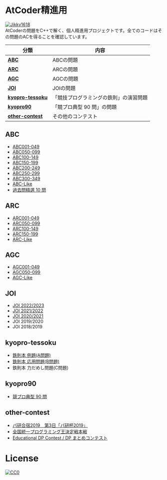 # AtCoder精進用

[![Jikky1618](https://img.shields.io/endpoint?url=https%3A%2F%2Fatcoder-badges.now.sh%2Fapi%2Fatcoder%2Fjson%2FJikky1618&style=for-the-badge)](https://atcoder.jp/users/Jikky1618)
<br>
AtCoderの問題をC++で解く、個人精進用プロジェクトです。全てのコードはその問題のACを得ることを確認しています。

|分類|内容|
|---|---|
|**[ABC](#abc)**|ABCの問題|
|**[ARC](#arc)**|ARCの問題|
|**[AGC](#agc)**|AGCの問題|
|**[JOI](#joi)**|JOIの問題|
|**[kyopro-tessoku](#kyopro-tessoku)**|「競技プログラミングの鉄則」の演習問題|
|**[kyopro90](#kyopro90)**|「競プロ典型 90 問」の問題|
|**[other-contest](#other)**|その他のコンテスト|


<a name="abc"></a>

## ABC
- [ABC001-049](https://github.com/Jikky1618/AtCoder/tree/main/ABC/ABC001-049)
- [ABC050-099](https://github.com/Jikky1618/AtCoder/tree/main/ABC/ABC050-099)
- [ABC100-149](https://github.com/Jikky1618/AtCoder/tree/main/ABC/ABC100-149)
- [ABC150-199](https://github.com/Jikky1618/AtCoder/tree/main/ABC/ABC150-199)
- [ABC200-249](https://github.com/Jikky1618/AtCoder/tree/main/ABC/ABC200-249)
- [ABC250-299](https://github.com/Jikky1618/AtCoder/tree/main/ABC/ABC250-299)
- [ABC300-349](https://github.com/Jikky1618/AtCoder/tree/main/ABC/ABC300-349)
- [ABC-Like](https://github.com/Jikky1618/AtCoder/tree/main/ABC/ABC-Like)
- [過去問精選 10 問](https://github.com/Jikky1618/AtCoder/tree/main/ABC/ABS)


<a name="arc"></a>

## ARC
- [ARC001-049](https://github.com/Jikky1618/AtCoder/tree/main/ARC/ARC001-049)
- [ARC050-099](https://github.com/Jikky1618/AtCoder/tree/main/ARC/ARC050-099)
- [ARC100-149](https://github.com/Jikky1618/AtCoder/tree/main/ARC/ARC100-149)
- [ARC150-199](https://github.com/Jikky1618/AtCoder/tree/main/ARC/ARC150-199)
- [ARC-Like](https://github.com/Jikky1618/AtCoder/tree/main/ARC/ARC-Like)


<a name="agc"></a>

## AGC
- [AGC001-049](https://github.com/Jikky1618/AtCoder/tree/main/AGC/AGC001-049)
- [AGC050-099](https://github.com/Jikky1618/AtCoder/tree/main/AGC/AGC050-099)
- [AGC-Like](https://github.com/Jikky1618/AtCoder/tree/main/AGC/AGC-like)


<a name="joi"></a>

## JOI
- [JOI 2022/2023](https://github.com/Jikky1618/AtCoder/tree/main/JOI/2023)
- [JOI 2021/2022](https://github.com/Jikky1618/AtCoder/tree/main/JOI/2022)
- [JOI 2020/2021](https://github.com/Jikky1618/AtCoder/tree/main/JOI/2021)
- JOI 2019/2020
- JOI 2018/2019


<a name="kyopro-tessoku"></a>

## kyopro-tessoku
- [鉄則本 例題(A問題)](https://github.com/Jikky1618/AtCoder/tree/main/kyopro-tessoku/A)
- [鉄則本 応用問題(B問題)](https://github.com/Jikky1618/AtCoder/tree/main/kyopro-tessoku/B)
- 鉄則本 力だめし問題(C問題)


<a name="kyopro90"></a>

## kyopro90
- [競プロ典型 90 問](https://github.com/Jikky1618/AtCoder/tree/main/kyopro90)


<a name="other"></a>

## other-contest
- [パ研合宿2019　第3日「パ研杯2019」](https://github.com/Jikky1618/AtCoder/tree/main/other-contest/pakencamp-2019-day3)
- [全国統一プログラミング王決定戦本戦](https://github.com/Jikky1618/AtCoder/tree/main/other-contest/nikkei2019-final)
- [Educational DP Contest / DP まとめコンテスト](https://github.com/Jikky1618/AtCoder/tree/main/other-contest/dp)

# License
[![CC0](http://i.creativecommons.org/p/zero/1.0/88x31.png "CC0")](http://creativecommons.org/publicdomain/zero/1.0/deed.ja)